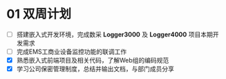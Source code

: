 # 01 双周计划

- [ ] 搭建嵌入式开发环境，完成数采 **Logger3000** 及 **Logger4000** 项目本期开发需求
- [ ] 完成EMS工商业设备监控功能的联调工作
- [x] 熟悉嵌入式前端项目及相关代码，了解Web组的编码规范
- [x] 学习公司保密管理制度，总结并输出文档，与部门成员分享
